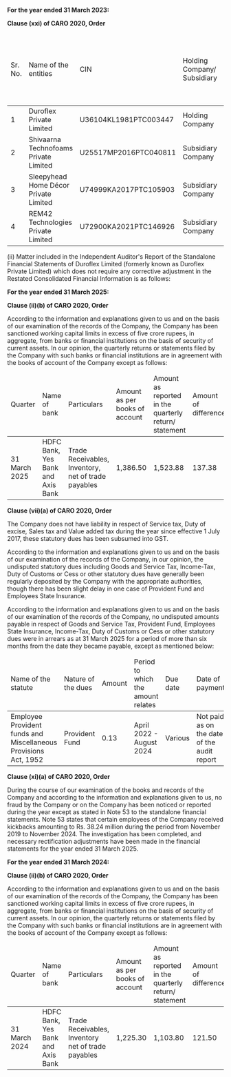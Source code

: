 **For the year ended 31 March 2023:**

**Clause (xxi) of CARO 2020, Order**

<table><thead><tr><td>Sr. No.</td><td>Name of the entities</td><td>CIN</td><td>Holding Company/ Subsidiary</td><td>Clause number of the CARO report which is unfavourable or qualified or adverse</td></tr></thead><tbody><tr><td>1</td><td>Duroflex Private Limited</td><td>U36104KL1981PTC003447</td><td>Holding Company</td><td>3(ii)(b)</td></tr><tr><td>2</td><td>Shivaarna Technofoams Private Limited</td><td>U25517MP2016PTC040811</td><td>Subsidiary Company</td><td>3(xvii)</td></tr><tr><td>3</td><td>Sleepyhead Home Décor Private Limited</td><td>U74999KA2017PTC105903</td><td>Subsidiary Company</td><td>3(xvii)</td></tr><tr><td>4</td><td>REM42 Technologies Private Limited</td><td>U72900KA2021PTC146926</td><td>Subsidiary Company</td><td>3(xvii)</td></tr></tbody></table>

(ii) Matter included in the Independent Auditor's Report of the Standalone Financial Statements of Duroflex Limited (formerly known as Duroflex Private Limited) which does not require any corrective adjustment in the Restated Consolidated Financial Information is as follows:

**For the year ended 31 March 2025:**

**Clause (ii)(b) of CARO 2020, Order**

According to the information and explanations given to us and on the basis of our examination of the records of the Company, the Company has been sanctioned working capital limits in excess of five crore rupees, in aggregate, from banks or financial institutions on the basis of security of current assets. In our opinion, the quarterly returns or statements filed by the Company with such banks or financial institutions are in agreement with the books of account of the Company except as follows:

<table><thead><tr><td>Quarter</td><td>Name of bank</td><td>Particulars</td><td>Amount as per books of account</td><td>Amount as reported in the quarterly return/ statement</td><td>Amount of difference</td><td>Whether return/statement subsequently rectified</td></tr></thead><tbody><tr><td>31 March 2025</td><td>HDFC Bank, Yes Bank and Axis Bank</td><td>Trade Receivables, Inventory, net of trade payables</td><td>1,386.50</td><td>1,523.88</td><td>137.38</td><td>Yes</td></tr></tbody></table>

**Clause (vii)(a) of CARO 2020, Order**

The Company does not have liability in respect of Service tax, Duty of excise, Sales tax and Value added tax during the year since effective 1 July 2017, these statutory dues has been subsumed into GST.

According to the information and explanations given to us and on the basis of our examination of the records of the Company, in our opinion, the undisputed statutory dues including Goods and Service Tax, Income-Tax, Duty of Customs or Cess or other statutory dues have generally been regularly deposited by the Company with the appropriate authorities, though there has been slight delay in one case of Provident Fund and Employees State Insurance.

According to the information and explanations given to us and on the basis of our examination of the records of the Company, no undisputed amounts payable in respect of Goods and Service Tax, Provident Fund, Employees State Insurance, Income-Tax, Duty of Customs or Cess or other statutory dues were in arrears as at 31 March 2025 for a period of more than six months from the date they became payable, except as mentioned below:

<table><thead><tr><td>Name of the statute</td><td>Nature of the dues</td><td>Amount</td><td>Period to which the amount relates</td><td>Due date</td><td>Date of payment</td><td>Remarks, if any</td></tr></thead><tbody><tr><td>Employee Provident funds and Miscellaneous Provisions Act, 1952</td><td>Provident Fund</td><td>0.13</td><td>April 2022 - August 2024</td><td>Various</td><td>Not paid as on the date of the audit report</td><td>None</td></tr></tbody></table>

**Clause (xi)(a) of CARO 2020, Order**

During the course of our examination of the books and records of the Company and according to the information and explanations given to us, no fraud by the Company or on the Company has been noticed or reported during the year except as stated in Note 53 to the standalone financial statements. Note 53 states that certain employees of the Company received kickbacks amounting to Rs. 38.24 million during the period from November 2019 to November 2024. The investigation has been completed, and necessary rectification adjustments have been made in the financial statements for the year ended 31 March 2025.

**For the year ended 31 March 2024:**

**Clause (ii)(b) of CARO 2020, Order**

According to the information and explanations given to us and on the basis of our examination of the records of the Company, the Company has been sanctioned working capital limits in excess of five crore rupees, in aggregate, from banks or financial institutions on the basis of security of current assets. In our opinion, the quarterly returns or statements filed by the Company with such banks or financial institutions are in agreement with the books of account of the Company except as follows:

<table><thead><tr><td>Quarter</td><td>Name of bank</td><td>Particulars</td><td>Amount as per books of account</td><td>Amount as reported in the quarterly return/ statement</td><td>Amount of difference</td><td>Whether return/statement subsequently rectified</td></tr></thead><tbody><tr><td>31 March 2024</td><td>HDFC Bank, Yes Bank and Axis Bank</td><td>Trade Receivables, Inventory net of trade payables</td><td>1,225.30</td><td>1,103.80</td><td>121.50</td><td>Yes</td></tr></tbody></table>